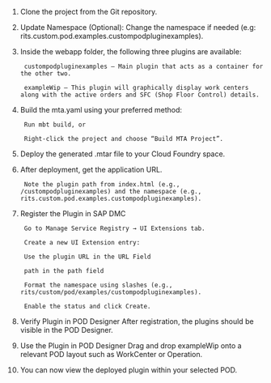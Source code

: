 1. Clone the project from the Git repository.
 
2. Update Namespace (Optional):
   Change the namespace if needed (e.g: rits.custom.pod.examples.custompodpluginexamples).
 
3. Inside the webapp folder, the following three plugins are available:
 
        custompodpluginexamples – Main plugin that acts as a container for the other two.
 
        exampleWip – This plugin will graphically display work centers along with the active orders and SFC (Shop Floor Control) details.
 
 
4. Build the mta.yaml using your preferred method:
 
        Run mbt build, or
 
        Right-click the project and choose “Build MTA Project”.
 
5. Deploy the generated .mtar file to your Cloud Foundry space.
 
6. After deployment, get the application URL.
 
        Note the plugin path from index.html (e.g., /custompodpluginexamples) and the namespace (e.g., rits.custom.pod.examples.custompodpluginexamples).

 
7. Register the Plugin in SAP DMC

        Go to Manage Service Registry → UI Extensions tab.
 
        Create a new UI Extension entry:
 
        Use the plugin URL in the URL Field
		
		path in the path field
		
		Format the namespace using slashes (e.g., rits/custom/pod/examples/custompodpluginexamples).
 
        Enable the status and click Create.
 
8. Verify Plugin in POD Designer
	    After registration, the plugins should be visible in the POD Designer.

9. Use the Plugin in POD Designer Drag and drop exampleWip onto a relevant POD layout such as WorkCenter or Operation.

10. You can now view the deployed plugin within your selected POD.
